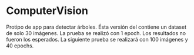 # ComputerVision
Protipo de app para detectar árboles.
Ésta versión del contiene un dataset de solo 30 imágenes. La prueba se realizó con 1 epoch.
Los resultados no fueron los esperados. 
La siguiente prueba se realizará con 100 imágenes y 40 epochs.
